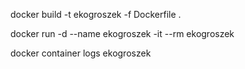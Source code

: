 docker build -t ekogroszek -f Dockerfile .

docker run -d --name ekogroszek -it --rm  ekogroszek

docker container logs ekogroszek